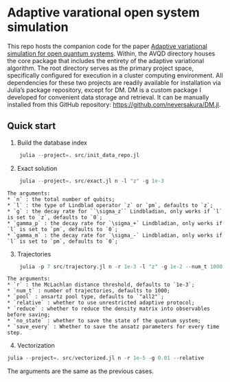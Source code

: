# Adaptive varational open system simulation
This repo hosts the companion code for the paper [Adaptive variational simulation for open quantum systems](https://arxiv.org/abs/2305.06915).
Within, the AVQD directory houses the core package that includes the entirety of the adaptive variational algorithm.
The root directory serves as the primary project space, specifically configured for execution in a cluster computing environment. 
All dependencies for these two projects are readily available for installation via Julia’s package repository, except for DM. DM is a custom package I developed for convenient data storage and retrieval. It can be manually installed from this GitHub repository: https://github.com/neversakura/DM.jl.

## Quick start
1. Build the database index
```julia
    julia --project=. src/init_data_repo.jl
```
2. Exact solution
```julia
    julia --project=. src/exact.jl n -l "z" -g 1e-3
```
    The arguments: 
    * `n` : the total number of qubits;
    * `l` : the type of Lindblad operator `z` or `pm`, defaults to `z`;
    * `g` : the decay rate for ``\sigma_z`` Lindbladian, only works if `l` is set to `z`, defaults to `0`;
    * `gamma_p` : the decay rate for `\sigma_+` Lindbladian, only works if `l` is set to `pm`, defaults to `0`; 
    * `gamma_m` : the decay rate for `\sigma_-` Lindbladian, only works if `l` is set to `pm`, defaults to `0`; 

3. Trajectories
```julia
    julia -p 7 src/trajectory.jl n -r 1e-3 -l "z" -g 1e-2 --num_t 1000 --pool "all2" --relative --reduce --no_state
```
    The arguments:
    * `r` : the McLachlan distance threshold, defaults to `1e-3`;
    * `num_t` : number of trajectories, defaults to 1000;
    * `pool` : ansartz pool type, defaults to `"all2"`;
    * `relative` : whether to use unrestricted adaptive protocol;
    * `reduce` : whether to reduce the density matrix into observables before saving;
    * `no_state` : whether to save the state of the quantum system;
    * `save_every` : Whether to save the ansatz parameters for every time step.

4. Vectorization
```julia
julia --project=. src/vectorized.jl n -r 1e-5 -g 0.01 --relative
```

The arguments are the same as the previous cases.
